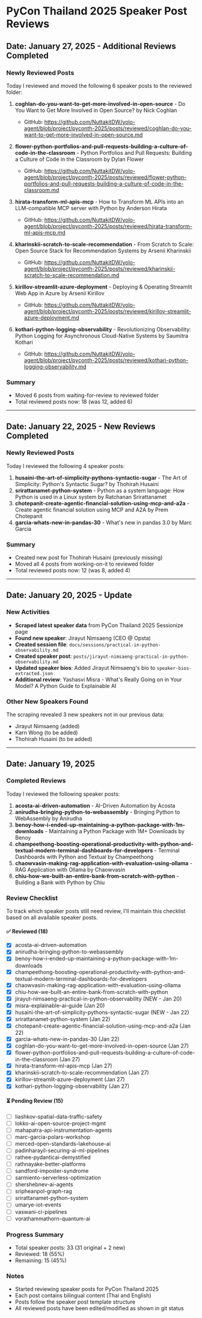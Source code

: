 # PyCon Thailand 2025 Speaker Post Reviews

## Date: January 27, 2025 - Additional Reviews Completed

### Newly Reviewed Posts
Today I reviewed and moved the following 6 speaker posts to the reviewed folder:

1. **coghlan-do-you-want-to-get-more-involved-in-open-source** - Do You Want to Get More Involved in Open Source? by Nick Coghlan
   - GitHub: https://github.com/NuttakitDW/yolo-agent/blob/project/pyconth-2025/posts/reviewed/coghlan-do-you-want-to-get-more-involved-in-open-source.md

2. **flower-python-portfolios-and-pull-requests-building-a-culture-of-code-in-the-classroom** - Python Portfolios and Pull Requests: Building a Culture of Code in the Classroom by Dylan Flower
   - GitHub: https://github.com/NuttakitDW/yolo-agent/blob/project/pyconth-2025/posts/reviewed/flower-python-portfolios-and-pull-requests-building-a-culture-of-code-in-the-classroom.md

3. **hirata-transform-ml-apis-mcp** - How to Transform ML APIs into an LLM-compatible MCP server with Python by Anderson Hirata
   - GitHub: https://github.com/NuttakitDW/yolo-agent/blob/project/pyconth-2025/posts/reviewed/hirata-transform-ml-apis-mcp.md

4. **kharinskii-scratch-to-scale-recommendation** - From Scratch to Scale: Open Source Stack for Recommendation Systems by Arsenii Kharinskii
   - GitHub: https://github.com/NuttakitDW/yolo-agent/blob/project/pyconth-2025/posts/reviewed/kharinskii-scratch-to-scale-recommendation.md

5. **kirillov-streamlit-azure-deployment** - Deploying & Operating Streamlit Web App in Azure by Arsenii Kirillov
   - GitHub: https://github.com/NuttakitDW/yolo-agent/blob/project/pyconth-2025/posts/reviewed/kirillov-streamlit-azure-deployment.md

6. **kothari-python-logging-observability** - Revolutionizing Observability: Python Logging for Asynchronous Cloud-Native Systems by Saumitra Kothari
   - GitHub: https://github.com/NuttakitDW/yolo-agent/blob/project/pyconth-2025/posts/reviewed/kothari-python-logging-observability.md

### Summary
- Moved 6 posts from waiting-for-review to reviewed folder
- Total reviewed posts now: 18 (was 12, added 6)

---

## Date: January 22, 2025 - New Reviews Completed

### Newly Reviewed Posts
Today I reviewed the following 4 speaker posts:

1. **husaini-the-art-of-simplicity-pythons-syntactic-sugar** - The Art of Simplicity: Python's Syntactic Sugar? by Thohirah Husaini
2. **srirattanamet-python-system** - Python as a system language: How Python is used in a Linux system by Ratchanan Srirattanamet
3. **chotepanit-create-agentic-financial-solution-using-mcp-and-a2a** - Create agentic financial solution using MCP and A2A by Prem Chotepanit
4. **garcia-whats-new-in-pandas-30** - What's new in pandas 3.0 by Marc Garcia

### Summary
- Created new post for Thohirah Husaini (previously missing)
- Moved all 4 posts from working-on-it to reviewed folder
- Total reviewed posts now: 12 (was 8, added 4)

---

## Date: January 20, 2025 - Update

### New Activities
- **Scraped latest speaker data** from PyCon Thailand 2025 Sessionize page
- **Found new speaker**: Jirayut Nimsaeng (CEO @ Opsta)
- **Created session file**: `docs/sessions/practical-in-python-observability.md`
- **Created speaker post**: `posts/jirayut-nimsaeng-practical-in-python-observability.md`
- **Updated speaker bios**: Added Jirayut Nimsaeng's bio to `speaker-bios-extracted.json`
- **Additional review**: Yashasvi Misra - What's Really Going on in Your Model? A Python Guide to Explainable AI

### Other New Speakers Found
The scraping revealed 3 new speakers not in our previous data:
- Jirayut Nimsaeng (added)
- Karn Wong (to be added)
- Thohirah Husaini (to be added)

---

## Date: January 19, 2025

### Completed Reviews
Today I reviewed the following speaker posts:

1. **acosta-ai-driven-automation** - AI-Driven Automation by Acosta
2. **anirudha-bringing-python-to-webassembly** - Bringing Python to WebAssembly by Anirudha
3. **benoy-how-i-ended-up-maintaining-a-python-package-with-1m-downloads** - Maintaining a Python Package with 1M+ Downloads by Benoy
4. **champeethong-boosting-operational-productivity-with-python-and-textual-modern-terminal-dashboards-for-developers** - Terminal Dashboards with Python and Textual by Champeethong
5. **chaowvasin-making-rag-application-with-evaluation-using-ollama** - RAG Application with Ollama by Chaowvasin
6. **chiu-how-we-built-an-entire-bank-from-scratch-with-python** - Building a Bank with Python by Chiu

### Review Checklist
To track which speaker posts still need review, I'll maintain this checklist based on all available speaker posts.

#### ✅ Reviewed (18)
- [x] acosta-ai-driven-automation
- [x] anirudha-bringing-python-to-webassembly
- [x] benoy-how-i-ended-up-maintaining-a-python-package-with-1m-downloads
- [x] champeethong-boosting-operational-productivity-with-python-and-textual-modern-terminal-dashboards-for-developers
- [x] chaowvasin-making-rag-application-with-evaluation-using-ollama
- [x] chiu-how-we-built-an-entire-bank-from-scratch-with-python
- [x] jirayut-nimsaeng-practical-in-python-observability (NEW - Jan 20)
- [x] misra-explainable-ai-guide (Jan 20)
- [x] husaini-the-art-of-simplicity-pythons-syntactic-sugar (NEW - Jan 22)
- [x] srirattanamet-python-system (Jan 22)
- [x] chotepanit-create-agentic-financial-solution-using-mcp-and-a2a (Jan 22)
- [x] garcia-whats-new-in-pandas-30 (Jan 22)
- [x] coghlan-do-you-want-to-get-more-involved-in-open-source (Jan 27)
- [x] flower-python-portfolios-and-pull-requests-building-a-culture-of-code-in-the-classroom (Jan 27)
- [x] hirata-transform-ml-apis-mcp (Jan 27)
- [x] kharinskii-scratch-to-scale-recommendation (Jan 27)
- [x] kirillov-streamlit-azure-deployment (Jan 27)
- [x] kothari-python-logging-observability (Jan 27)

#### ⏳ Pending Review (15)
- [ ] liashkov-spatial-data-traffic-safety
- [ ] lokko-ai-open-source-project-mgmt
- [ ] mahapatra-api-instrumentation-agents
- [ ] marc-garcia-polars-workshop
- [ ] merced-open-standards-lakehouse-ai
- [ ] padinharayil-securing-ai-ml-pipelines
- [ ] rathee-pydanticai-demystified
- [ ] rathnayake-better-platforms
- [ ] sandford-imposter-syndrome
- [ ] sarmiento-serverless-optimization
- [ ] shershebnev-ai-agents
- [ ] sripheanpol-graph-rag
- [ ] srirattanamet-python-system
- [ ] umarye-iot-events
- [ ] vaswani-ci-pipelines
- [ ] vorathammathorn-quantum-ai

### Progress Summary
- Total speaker posts: 33 (31 original + 2 new)
- Reviewed: 18 (55%)
- Remaining: 15 (45%)

### Notes
- Started reviewing speaker posts for PyCon Thailand 2025
- Each post contains bilingual content (Thai and English)
- Posts follow the speaker post template structure
- All reviewed posts have been edited/modified as shown in git status